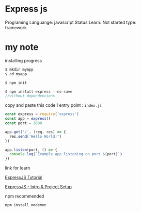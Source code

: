 # Express js

Programing Languange: javascript
Status Learn: Not started
type: framework

# my note

installing progress

```jsx
$ mkdir myapp
$ cd myapp
```

```jsx
$ npm init
```

```jsx
$ npm install express --no-save
//without dependenciens
```

copy and paste this code !
entry point : `index.js`

```jsx
const express = require('express')
const app = express()
const port = 3000

app.get('/', (req, res) => {
  res.send('Hello World!')
})

app.listen(port, () => {
  console.log(`Example app listening on port ${port}`)
})
```

link for learn

[ExpressJS Tutorial](https://www.tutorialspoint.com/expressjs/index.htm)

[ExpressJS - Intro & Project Setup](https://www.youtube.com/watch?v=39znK--Yo1o&list=PL_cUvD4qzbkwp6pxx27pqgohrsP8v1Wj2)

npm recommended

```jsx
npm install nodemon
```